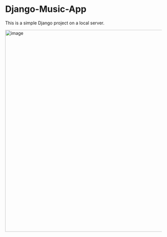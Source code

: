 # Django-Music-App
This is a simple Django project on a local server.



<img width="650" alt="image" src="https://github.com/Max-Vassilev/Django-Music-App/assets/106106321/97243102-fc0b-41b7-82d5-55e12b109ed8">
